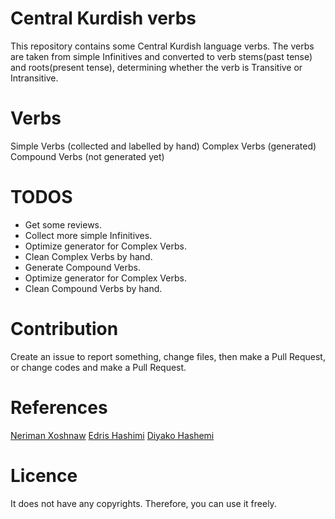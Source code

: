 # Central Kurdish verbs
This repository contains some Central Kurdish language verbs. The verbs are taken from simple Infinitives and converted to verb stems(past tense) and roots(present tense), determining whether the verb is Transitive or Intransitive.

# Verbs
Simple Verbs (collected and labelled by hand)
Complex Verbs (generated)
Compound Verbs (not generated yet)

# TODOS
- Get some reviews.
- Collect more simple Infinitives.
- Optimize generator for Complex Verbs.
- Clean Complex Verbs by hand.
- Generate Compound Verbs.
- Optimize generator for Complex Verbs.
- Clean Compound Verbs by hand.

# Contribution
Create an issue to report something, change files, then make a Pull Request, or change codes and make a Pull Request.

# References
[Neriman Xoshnaw](http://www.yageyziman.com/Rezmani_Kurdi_Neriman_Xoshnaw.pdf)
[Edris Hashimi](http://diyako.yageyziman.com/2021/03/27/%da%95%db%8e%d8%b2%d9%85%d8%a7%d9%86/)
[Diyako Hashemi](http://diyako.yageyziman.com/2018/06/05/%D8%AF%DB%86%D8%B2%DB%8C%D9%86%DB%95%D9%88%DB%95%DB%8C-%DA%95%DB%95%DA%AF%DB%8C-%DA%A9%D8%A7%D8%B1/)

# Licence
It does not have any copyrights. Therefore, you can use it freely.